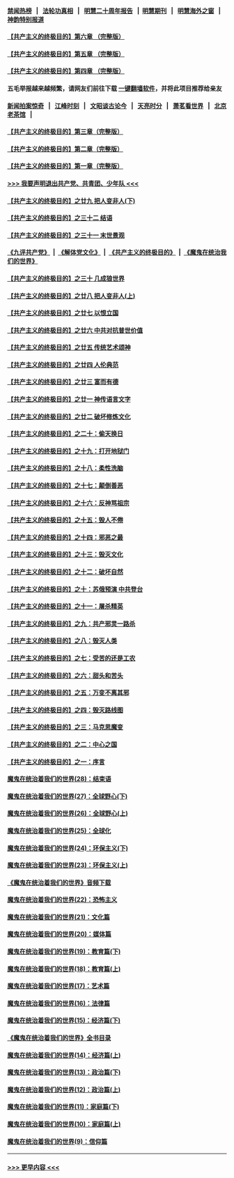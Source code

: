 #### [禁闻热榜](热点新闻.md?=0)  &nbsp;&nbsp;|&nbsp;&nbsp; [法轮功真相](https://github.com/gfw-breaker/truth/blob/master/README.md?=0) &nbsp;&nbsp;|&nbsp;&nbsp; [明慧二十周年报告](https://github.com/gfw-breaker/mh-reports/blob/master/README.md?=0) &nbsp;&nbsp;|&nbsp;&nbsp;[明慧期刊](https://github.com/gfw-breaker/mh-qikan) &nbsp;&nbsp;|&nbsp;&nbsp; [明慧海外之窗](https://github.com/gfw-breaker/mh-news/blob/master/README.md?=0) &nbsp;&nbsp;|&nbsp;&nbsp; [神韵特别报道](https://github.com/gfw-breaker/mh-news/blob/master/shenyun.md?=0)
#### [【共产主义的终极目的】第六章 （完整版）](../pages/nsc422/n11428913.md?t=03180602) 
#### [【共产主义的终极目的】第五章 （完整版）](../pages/nsc422/n11428912.md?t=03180602) 
#### [【共产主义的终极目的】第四章 （完整版）](../pages/nsc422/n11428907.md?t=03180602) 
#### 五毛举报越来越频繁，请网友们前往下载 [一键翻墙软件](https://github.com/gfw-breaker/ssr-accounts)，并将此项目推荐给亲友
#### [新闻拍案惊奇](https://github.com/gfw-breaker/banned-news/blob/master/pages/link4.md) &nbsp;&nbsp;|&nbsp;&nbsp; [江峰时刻](https://github.com/gfw-breaker/banned-news/blob/master/pages/link4.md) &nbsp;&nbsp;|&nbsp;&nbsp; [文昭谈古论今](https://github.com/gfw-breaker/banned-news/blob/master/pages/link4.md) &nbsp;&nbsp;|&nbsp;&nbsp; [天亮时分](https://github.com/gfw-breaker/banned-news/blob/master/pages/link4.md) &nbsp;&nbsp;|&nbsp;&nbsp; [萧茗看世界](https://github.com/gfw-breaker/banned-news/blob/master/pages/link4.md) &nbsp;&nbsp;|&nbsp;&nbsp; [北京老茶馆](https://github.com/gfw-breaker/banned-news/blob/master/pages/link4.md) &nbsp;&nbsp;|&nbsp;&nbsp; 
#### [【共产主义的终极目的】第三章（完整版）](../pages/nsc422/n11428848.md?t=03180602) 
#### [【共产主义的终极目的】第二章（完整版）](../pages/nsc422/n11428831.md?t=03180602) 
#### [【共产主义的终极目的】第一章（完整版）](../pages/nsc422/n11417651.md?t=03180602) 
#### [>>> 我要声明退出共产党、共青团、少年队 <<<](https://github.com/begood0513/goodnews/blob/master/quit/letter.md) 
#### [【共产主义的终极目的】之廿九 把人变非人(下)](../pages/nsc422/n11344140.md?t=03180602) 
#### [【共产主义的终极目的】之三十二 结语](../pages/nsc422/n11360535.md?t=03180602) 
#### [【共产主义的终极目的】之三十一 末世景观](../pages/nsc422/n11351129.md?t=03180602) 
#### [《九评共产党》](https://github.com/begood0513/9ping.md/blob/master/README.md) &nbsp;|&nbsp; [《解体党文化》](../../../../jtdwh.md/blob/master/README.md)  &nbsp;|&nbsp; [《共产主义的终极目的》](../../../../gczydzjmd.md/blob/master/README.md) &nbsp;|&nbsp; [《魔鬼在统治我们的世界》](../../../../mgztzwmdsj.md/blob/master/README.md) 
#### [【共产主义的终极目的】之三十 几成狼世界](../pages/nsc422/n11348280.md?t=03180602) 
#### [【共产主义的终极目的】之廿八 把人变非人(上)](../pages/nsc422/n11340492.md?t=03180602) 
#### [【共产主义的终极目的】之廿七 以恨立国](../pages/nsc422/n11336944.md?t=03180602) 
#### [【共产主义的终极目的】之廿六 中共对抗普世价值](../pages/nsc422/n11324785.md?t=03180602) 
#### [【共产主义的终极目的】之廿五 传统艺术颂神](../pages/nsc422/n11296396.md?t=03180602) 
#### [【共产主义的终极目的】之廿四 人伦典范](../pages/nsc422/n11296397.md?t=03180602) 
#### [【共产主义的终极目的】之廿三 富而有德](../pages/nsc422/n11283598.md?t=03180602) 
#### [【共产主义的终极目的】之廿一 神传语言文字](../pages/nsc422/n11263265.md?t=03180602) 
#### [【共产主义的终极目的】之廿二 破坏修炼文化](../pages/nsc422/n11245728.md?t=03180602) 
#### [【共产主义的终极目的】之二十：偷天换日](../pages/nsc422/n11238846.md?t=03180602) 
#### [【共产主义的终极目的】之十九：打开地狱门](../pages/nsc422/n11206376.md?t=03180602) 
#### [【共产主义的终极目的】之十八：柔性洗脑](../pages/nsc422/n11199994.md?t=03180602) 
#### [【共产主义的终极目的】之十七：颠倒善恶](../pages/nsc422/n11179782.md?t=03180602) 
#### [【共产主义的终极目的】之十六：反神骂祖宗](../pages/nsc422/n11166798.md?t=03180602) 
#### [【共产主义的终极目的】之十五：毁人不倦](../pages/nsc422/n11166792.md?t=03180602) 
#### [【共产主义的终极目的】之十四：邪恶之最](../pages/nsc422/n11150249.md?t=03180602) 
#### [【共产主义的终极目的】之十三：毁灭文化](../pages/nsc422/n11135227.md?t=03180602) 
#### [【共产主义的终极目的】之十二：破坏自然](../pages/nsc422/n11135214.md?t=03180602) 
#### [【共产主义的终极目的】之十：苏俄预演 中共登台](../pages/nsc422/n11118424.md?t=03180602) 
#### [【共产主义的终极目的】之十一：屠杀精英](../pages/nsc422/n11118442.md?t=03180602) 
#### [【共产主义的终极目的】之九：共产邪灵一路杀](../pages/nsc422/n11114139.md?t=03180602) 
#### [【共产主义的终极目的】之八：毁灭人类](../pages/nsc422/n11108503.md?t=03180602) 
#### [【共产主义的终极目的】之七：受苦的还是工农](../pages/nsc422/n11101809.md?t=03180602) 
#### [【共产主义的终极目的】之六：甜头和苦头](../pages/nsc422/n11096971.md?t=03180602) 
#### [【共产主义的终极目的】之五：万变不离其邪](../pages/nsc422/n11091285.md?t=03180602) 
#### [【共产主义的终极目的】之四：毁灭路线图](../pages/nsc422/n11086284.md?t=03180602) 
#### [【共产主义的终极目的】之三：马克思魔变](../pages/nsc422/n11061941.md?t=03180602) 
#### [【共产主义的终极目的】之二：中心之国](../pages/nsc422/n11047728.md?t=03180602) 
#### [【共产主义的终极目的】之一：序言](../pages/nsc422/n11086077.md?t=03180602) 
#### [魔鬼在统治着我们的世界(28)：结束语](../pages/nsc422/n10936246.md?t=03180602) 
#### [魔鬼在统治着我们的世界(27)：全球野心(下)](../pages/nsc422/n10928319.md?t=03180602) 
#### [魔鬼在统治着我们的世界(26)：全球野心(上)](../pages/nsc422/n10900318.md?t=03180602) 
#### [魔鬼在统治着我们的世界(25)：全球化](../pages/nsc422/n10788205.md?t=03180602) 
#### [魔鬼在统治着我们的世界(24)：环保主义(下)](../pages/nsc422/n10695307.md?t=03180602) 
#### [魔鬼在统治着我们的世界(23)：环保主义(上)](../pages/nsc422/n10688613.md?t=03180602) 
#### [《魔鬼在统治着我们的世界》音频下载](../pages/nsc422/n10635553.md?t=03180602) 
#### [魔鬼在统治着我们的世界(22)：恐怖主义](../pages/nsc422/n10614727.md?t=03180602) 
#### [魔鬼在统治着我们的世界(21)：文化篇](../pages/nsc422/n10597706.md?t=03180602) 
#### [魔鬼在统治着我们的世界(20)：媒体篇](../pages/nsc422/n10586579.md?t=03180602) 
#### [魔鬼在统治着我们的世界(19)：教育篇(下)](../pages/nsc422/n10564808.md?t=03180602) 
#### [魔鬼在统治着我们的世界(18)：教育篇(上)](../pages/nsc422/n10526970.md?t=03180602) 
#### [魔鬼在统治着我们的世界(17)：艺术篇](../pages/nsc422/n10499093.md?t=03180602) 
#### [魔鬼在统治着我们的世界(16)：法律篇](../pages/nsc422/n10485969.md?t=03180602) 
#### [魔鬼在统治着我们的世界(15)：经济篇(下)](../pages/nsc422/n10469975.md?t=03180602) 
#### [《魔鬼在统治着我们的世界》全书目录](../pages/nsc422/n10464261.md?t=03180602) 
#### [魔鬼在统治着我们的世界(14)：经济篇(上)](../pages/nsc422/n10457370.md?t=03180602) 
#### [魔鬼在统治着我们的世界(13)：政治篇(下)](../pages/nsc422/n10448270.md?t=03180602) 
#### [魔鬼在统治着我们的世界(12)：政治篇(上)](../pages/nsc422/n10444576.md?t=03180602) 
#### [魔鬼在统治着我们的世界(11)：家庭篇(下)](../pages/nsc422/n10440961.md?t=03180602) 
#### [魔鬼在统治着我们的世界(10)：家庭篇(上)](../pages/nsc422/n10435448.md?t=03180602) 
#### [魔鬼在统治着我们的世界(9)：信仰篇](../pages/nsc422/n10432159.md?t=03180602) 

----
#### [ >>> 更早内容 <<< ](../indexes/nsc422-earlier.md)
